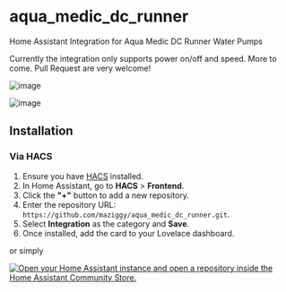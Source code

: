 # aqua_medic_dc_runner
Home Assistant Integration for Aqua Medic DC Runner Water Pumps

Currently the integration only supports power on/off and speed. More to come. Pull Request are very welcome!

![image](https://github.com/user-attachments/assets/299d7861-cf40-4ede-bde0-b8b69499f433)

![image](https://github.com/user-attachments/assets/70f6007e-29c9-4191-b8e9-2e21a5a8aa9f)

## Installation

### Via HACS

1. Ensure you have [HACS](https://hacs.xyz/) installed.
2. In Home Assistant, go to **HACS** > **Frontend**.
3. Click the **"+"** button to add a new repository.
4. Enter the repository URL: `https://github.com/maziggy/aqua_medic_dc_runner.git`.
5. Select **Integration** as the category and **Save**.
6. Once installed, add the card to your Lovelace dashboard.

or simply

[![Open your Home Assistant instance and open a repository inside the Home Assistant Community Store.](https://my.home-assistant.io/badges/hacs_repository.svg)](https://my.home-assistant.io/redirect/hacs_repository/?owner=maziggy&repository=aqua_medic_dc_runner&category=integration)
